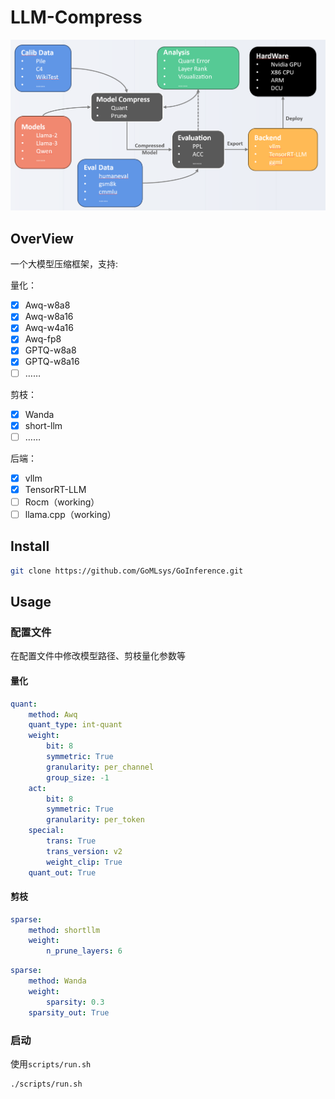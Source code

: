 # LLM-Compress

![](https://github.com/GoMLsys/GoInference/blob/main/imgs/go.png?raw=true)

## OverView

一个大模型压缩框架，支持:

量化：

- [x] Awq-w8a8
- [x] Awq-w8a16
- [x] Awq-w4a16
- [x] Awq-fp8
- [x] GPTQ-w8a8
- [x] GPTQ-w8a16
- [ ] ……

剪枝：

- [x] Wanda
- [x] short-llm
- [ ] ……

后端：

- [x] vllm
- [x] TensorRT-LLM
- [ ] Rocm（working）
- [ ] llama.cpp（working）

## Install

```bash
git clone https://github.com/GoMLsys/GoInference.git
```



## Usage

### 配置文件

在配置文件中修改模型路径、剪枝量化参数等

#### 量化

```yaml
quant:
    method: Awq
    quant_type: int-quant
    weight:
        bit: 8
        symmetric: True
        granularity: per_channel
        group_size: -1
    act:
        bit: 8
        symmetric: True
        granularity: per_token
    special:
        trans: True
        trans_version: v2
        weight_clip: True
    quant_out: True
```

#### 剪枝

```yaml
sparse:
    method: shortllm
    weight:
        n_prune_layers: 6
```

```yaml
sparse:
    method: Wanda
    weight:
        sparsity: 0.3
    sparsity_out: True
```

### 启动

使用`scripts/run.sh`

```bash
./scripts/run.sh
```

